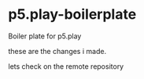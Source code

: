 # p5.play-boilerplate
Boiler plate for p5.play


these are the changes i made.

lets check on the remote repository
